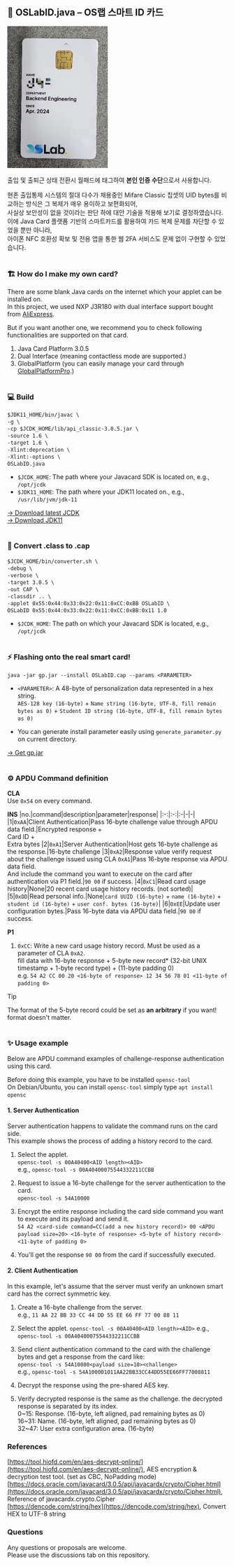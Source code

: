 ## 🪪 OSLabID.java – OS랩 스마트 ID 카드
<img width="230" src="https://raw.githubusercontent.com/OS-LAB-DaejinUniv/Smart-Lab/refs/heads/main/smartcard/demo1.jpg" />

출입 및 출퇴근 상태 전환시 월패드에 태그하여 **본인 인증 수단**으로서 사용합니다.<br>

현존 출입통제 시스템의 절대 다수가 채용중인 Mifare Classic 칩셋의 UID bytes를 비교하는 방식은 그 복제가 매우 용이하고 보편화되어,<br>
사실상 보안성이 없을 것이라는 판단 하에 대안 기술을 적용해 보기로 결정하였습니다.<br>
이에 Java Card 플랫폼 기반의 스마트카드를 활용하여 카드 복제 문제를 차단할 수 있었을 뿐만 아니라,<br>
아이폰 NFC 호환성 확보 및 전용 앱을 통한 웹 2FA 서비스도 문제 없이 구현할 수 있었습니다.
<br><br>
### 🏗️ How do I make my own card?
There are some blank Java cards on the internet which your applet can be installed on.<br>
In this project, we used NXP J3R180 with dual interface support bought from [AliExpress](https://www.aliexpress.com/w/wholesale-J3R180.html).<br>

But if you want another one, we recommend you to check following functionalities are supported on that card.
1. Java Card Platform 3.0.5
2. Dual Interface (meaning contactless mode are supported.)
3. GlobalPlatform (you can easily manage your card through [GlobalPlatformPro](https://github.com/martinpaljak/GlobalPlatformPro).)
<br><br>
### 💻 Build
```
$JDK11_HOME/bin/javac \
-g \
-cp $JCDK_HOME/lib/api_classic-3.0.5.jar \
-source 1.6 \
-target 1.6 \
-Xlint:deprecation \
-Xlint:-options \
OSLabID.java
```
* ```$JCDK_HOME```: The path where your Javacard SDK is located on, e.g., ```/opt/jcdk```
* ```$JDK11_HOME```: The path where your JDK11 located on., e.g., ```/usr/lib/jvm/jdk-11```

[-> Download latest JCDK](https://www.oracle.com/java/technologies/javacard-downloads.html)
<br>
[-> Download JDK11](https://www.oracle.com/kr/java/technologies/javase/jdk11-archive-downloads.html)
<br><br>
### 🔄 Convert .class to .cap
```
$JCDK_HOME/bin/converter.sh \
-debug \
-verbose \
-target 3.0.5 \
-out CAP \
-classdir .. \
-applet 0x55:0x44:0x33:0x22:0x11:0xCC:0xBB OSLabID \
OSLabID 0x55:0x44:0x33:0x22:0x11:0xCC:0xBB:0x11 1.0
```
* ```$JCDK_HOME```: The path on which your Javacard SDK is located, e.g., ```/opt/jcdk```
<br><br>
### ⚡ Flashing onto the real smart card!
```java -jar gp.jar --install OSLabID.cap --params <PARAMETER>```<br>
* ```<PARAMETER>```: A 48-byte of personalization data represented in a hex string.<br>
```AES-128 key (16-byte)``` + ```Name string (16-byte, UTF-8, fill remain bytes as 0)``` + ```Student ID string (16-byte, UTF-8, fill remain bytes as 0)```<br>

* You can generate install parameter easily using ```generate_parameter.py``` on current directory.

[-> Get gp.jar](https://github.com/martinpaljak/GlobalPlatformPro)
<br><br>
### ⚙️ APDU Command definition
**CLA**<br>
Use ```0x54``` on every command.

**INS**
|no.|command|description|parameter|response|
|:-:|:-:|:-|-|-|
|1|```0xAA```|Client Authentication|Pass 16-byte challenge value through APDU data field.|Encrypted response +<br>Card ID +<br>Extra bytes
|2|```0xA1```|Server Authentication|Host gets 16-byte challenge as the response.|16-byte challenge
|3|```0xA2```|Response value verify request about the challenge issued using CLA ```0xA1```|Pass 16-byte response via APDU data field.<br>And include the command you want to execute on the card after authentication via P1 field.|```90 00``` if success.
|4|```0xC1```|Read card usage history|None|20 recent card usage history records. (not sorted)|
|5|```0xDD```|Read personal info.|None|```card UUID (16-byte)``` + ```name (16-byte)``` + ```student id (16-byte)``` + ```user conf. bytes (16-byte)```|
|6|```0xEE```|Update user configuration bytes.|Pass 16-byte data via APDU data field.|```90 00``` if success.

**P1**
1. ```0xCC```: Write a new card usage history record. Must be used as a parameter of CLA ```0xA2```.<br>
fill data with 16-byte response + 5-byte new record* (32-bit UNIX timestamp + 1-byte record type) + (11-byte padding 0)<br>
e.g. ```54 A2 CC 00 20 <16-byte of response> 12 34 56 78 01 <11-byte of padding 0>```<br>

> [!TIP]
> The format of the 5-byte record could be set as **an arbitrary** if you want! format doesn't matter.
<br><br>
### ✨ Usage example
Below are APDU command examples of challenge-response authentication using this card.

Before doing this example, you have to be installed ```opensc-tool```<br>
On Debian/Ubuntu, you can install ```opensc-tool``` simply type ```apt install opensc```

#### 1. Server Authentication
Server authentication happens to validate the command runs on the card side.<br>
This example shows the process of adding a history record to the card.<br>

1. Select the applet.<br>
   ```opensc-tool -s 00A40400<AID length><AID>```<br>
   e.g., ```opensc-tool -s 00A40400075544332211CCBB```

2. Request to issue a 16-byte challenge for the server authentication to the card.<br>
   ```opensc-tool -s 54A10000```
   
3. Encrypt the entire response including the card side command you want to execute and its payload and send it.<br>
   ```54 A2 <card-side command=CC(add a new history record)> 00 <APDU payload size=20> <16-byte of response> <5-byte of history record> <11-byte of padding 0>```

4. You'll get the response ```90 00``` from the card if successfully executed.<br>

#### 2. Client Authentication
In this example, let's assume that the server must verify an unknown smart card has the correct symmetric key.<br>

1. Create a 16-byte challenge from the server.<br>
   e.g., ```11 AA 22 BB 33 CC 44 DD 55 EE 66 FF 77 00 88 11```

2. Select the applet.
   ```opensc-tool -s 00A40400<AID length><AID>```
   e.g., ```opensc-tool -s 00A40400075544332211CCBB```
   
3. Send client authentication command to the card with the challenge bytes and get a response from the card like:<br>
   ```opensc-tool -s 54A10000<payload size=10><challenge>```<br>
   e.g., ```opensc-tool -s 54A100001011AA22BB33CC44DD55EE66FF77008811```

4. Decrypt the response using the pre-shared AES key.

5. Verify decrypted response is the same as the challenge. the decrypted response is separated by its index.<br>
   0\~15: Response. (16-byte, left aligned, pad remaining bytes as 0)<br>
   16\~31: Name. (16-byte, left aligned, pad remaining bytes as 0)<br>
   32\~47: User extra configuration area. (16-byte)<br>

### References
[https://tool.hiofd.com/en/aes-decrypt-online/](https://tool.hiofd.com/en/aes-decrypt-online/), AES encryption & decryption test tool. (set as CBC, NoPadding mode)<br>
[https://docs.oracle.com/javacard/3.0.5/api/javacardx/crypto/Cipher.html](https://docs.oracle.com/javacard/3.0.5/api/javacardx/crypto/Cipher.html), Reference of javacardx.crypto.Cipher<br>
[https://dencode.com/string/hex](https://dencode.com/string/hex), Convert HEX to UTF-8 string<br>

### Questions
Any questions or proposals are welcome.<br>
Please use the discussions tab on this repository.
